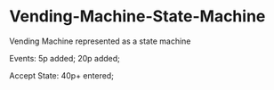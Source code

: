 # Vending-Machine-State-Machine
Vending Machine represented as a state machine


Events: 5p added; 20p added;

Accept State: 40p+ entered;
